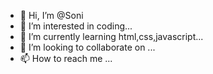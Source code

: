 - 👋 Hi, I’m @Soni
- 👀 I’m interested in coding...
- 🌱 I’m currently learning html,css,javascript...
- 💞️ I’m looking to collaborate on ...
- 📫 How to reach me ...

<!---
Soni145/Soni145 is a ✨ special ✨ repository because its `README.md` (this file) appears on your GitHub profile.
You can click the Preview link to take a look at your changes.
--->
